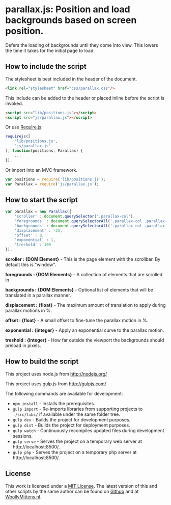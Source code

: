 # parallax.js: Position and load backgrounds based on screen position.

Defers the loading of backgrounds until they come into view. This lowers the time it takes for the initial page to load.

## How to include the script

The stylesheet is best included in the header of the document.

```html
<link rel="stylesheet" href="css/parallax.css"/>
```

This include can be added to the header or placed inline before the script is invoked.

```html
<script src="lib/positions.js"></script>
<script src="js/parallax.js"></script>
```

Or use [Require.js](https://requirejs.org/).

```js
requirejs([
	'lib/positions.js',
	'js/parallax.js'
], function(positions, Parallax) {
	...
});
```

Or import into an MVC framework.

```js
var positions = require('lib/positions.js');
var Parallax = require('js/parallax.js');
```

## How to start the script

```javascript
var parallax = new Parallax({
	'scroller' : document.querySelector('.parallax-col'),
	'foregrounds' : document.querySelectorAll('.parallax-col .parallax-row'),
	'backgrounds' : document.querySelectorAll('.parallax-col .parallax-row .parallax-bg'),
	'displacement' : -25,
	'offset' : 0,
	'exponential' : 1,
	'treshold' : 100
});
```

**scroller : {DOM Element}** - This is the page element with the scrollbar. By default this is "window".

**foregrounds : {DOM Elements}** - A collection of elements that are scrolled in

**backgrounds : {DOM Elements}** - Optional list of elements that will be translated in a parallax manner.

**displacement : {float}** - The maximum amount of translation to apply during parallax motions in %.

**offset : {float}** - A small offset to fine-tune the parallax motion in %.

**exponential : {integer}** - Apply an exponential curve to the parallax motion.

**treshold : {integer}** - How far outside the viewport the backgrounds should preload in pixels.

## How to build the script

This project uses node.js from http://nodejs.org/

This project uses gulp.js from http://gulpjs.com/

The following commands are available for development:
+ `npm install` - Installs the prerequisites.
+ `gulp import` - Re-imports libraries from supporting projects to `./src/libs/` if available under the same folder tree.
+ `gulp dev` - Builds the project for development purposes.
+ `gulp dist` - Builds the project for deployment purposes.
+ `gulp watch` - Continuously recompiles updated files during development sessions.
+ `gulp serve` - Serves the project on a temporary web server at http://localhost:8500/.
+ `gulp php` - Serves the project on a temporary php server at http://localhost:8500/.

## License

This work is licensed under a [MIT License](https://opensource.org/licenses/MIT). The latest version of this and other scripts by the same author can be found on [Github](https://github.com/WoollyMittens) and at [WoollyMittens.nl](https://www.woollymittens.nl/).
